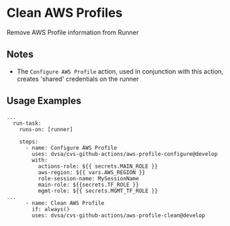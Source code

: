 # Clean AWS Profiles

Remove AWS Profile information from Runner

## Notes
- The `Configure AWS Profile` action, used in conjunction with this action, creates 'shared' credentials on the runner

## Usage Examples
```
...
  run-task:
    runs-on: [runner]

    steps:
      - name: Configure AWS Profile
        uses: dvsa/cvs-github-actions/aws-profile-configure@develop
        with:
          actions-role: ${{ secrets.MAIN_ROLE }}
          aws-region: ${{ vars.AWS_REGION }}
          role-session-name: MySessionName
          main-role: ${{secrets.TF_ROLE }}
          mgmt-role: ${{ secrets.MGMT_TF_ROLE }}
...
      - name: Clean AWS Profile
        if: always()
        uses: dvsa/cvs-github-actions/aws-profile-clean@develop
```